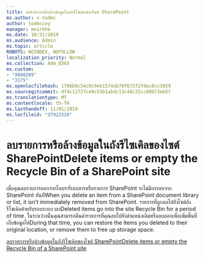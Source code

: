 ```yaml
---
title: ลบรายการหรือล้างข้อมูลในถังรีไซเคิลของไซต์ SharePoint
ms.author: v-todmc
author: todmccoy
manager: mnirkhe
ms.date: 10/31/2019
ms.audience: Admin
ms.topic: article
ROBOTS: NOINDEX, NOFOLLOW
localization_priority: Normal
ms.collection: Adm_O365
ms.custom:
- "9000209"
- "3175"
ms.openlocfilehash: 1766b9c54c0c9eb1574ab70f672f2fdec8cc3959
ms.sourcegitcommit: df4c12727ce9c53b1abdc13c48c25cc00b73eb57
ms.translationtype: MT
ms.contentlocale: th-TH
ms.lasthandoff: 11/01/2019
ms.locfileid: "37922528"
---
```

# <a name="delete-items-or-empty-the-recycle-bin-of-a-sharepoint-site"></a><span data-ttu-id="d88bf-102">ลบรายการหรือล้างข้อมูลในถังรีไซเคิลของไซต์ SharePoint</span><span class="sxs-lookup"><span data-stu-id="d88bf-102">Delete items or empty the Recycle Bin of a SharePoint site</span></span> 

<span data-ttu-id="d88bf-103">เมื่อคุณลบรายการออกจากไลบรารีเอกสารหรือรายการ SharePoint จะไม่มีการลบจาก SharePoint ทันที</span><span class="sxs-lookup"><span data-stu-id="d88bf-103">When you delete an item from a SharePoint document library or list, it isn’t immediately removed from SharePoint.</span></span> <span data-ttu-id="d88bf-104">รายการที่ถูกลบไปยังไซต์ถังรีไซเคิลสำหรับรอบระยะเวลา</span><span class="sxs-lookup"><span data-stu-id="d88bf-104">Deleted items go into the site Recycle Bin for a period of time.</span></span> <span data-ttu-id="d88bf-105">ในระหว่างนั้นคุณสามารถคืนค่ารายการที่คุณลบไปยังตำแหน่งเดิมหรือลบออกเพื่อเพิ่มพื้นที่เก็บข้อมูลได้</span><span class="sxs-lookup"><span data-stu-id="d88bf-105">During that time, you can restore the items you deleted to their original location, or remove them to free up storage space.</span></span>

[<span data-ttu-id="d88bf-106">ลบรายการหรือล้างข้อมูลในถังรีไซเคิลของไซต์ SharePoint</span><span class="sxs-lookup"><span data-stu-id="d88bf-106">Delete items or empty the Recycle Bin of a SharePoint site</span></span>](https://support.office.com/article/delete-items-or-empty-the-recycle-bin-of-a-sharepoint-site-2e713599-d13e-40d6-96dc-66f0a366f74e?ui=en-US&rs=en-US&ad=US#ID0EAADAAA=Online)